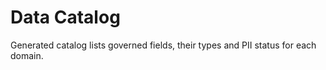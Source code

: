 # Data Catalog

Generated catalog lists governed fields, their types and PII status for each domain.
